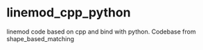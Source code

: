 # linemod_cpp_python
linemod code based on cpp and bind with python. Codebase from shape_based_matching
